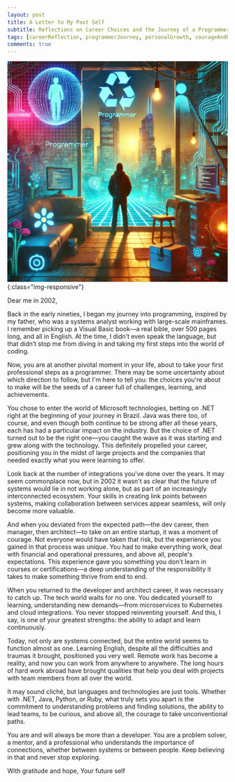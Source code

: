 ```yaml
---
layout: post
title: A Letter to My Past Self
subtitle: Reflections on Career Choices and the Journey of a Programmer
tags: [careerReflection, programmerJourney, personalGrowth, courageAndRisk, microsoftTechnologies, adaptationAndLearning, systemIntegration, remoteWork, professionalDevelopment, interpersonalConnections]
comments: true
---
```


![A Letter to My Past Self](../assets/img/posts/22c35bf6-4d42-4849-9bce-1e2014b68d97.jpg){:class="img-responsive"}

Dear me in 2002,

Back in the early nineties, I began my journey into programming, inspired by my father, who was a systems analyst working with large-scale mainframes. I remember picking up a Visual Basic book—a real bible, over 500 pages long, and all in English. At the time, I didn’t even speak the language, but that didn’t stop me from diving in and taking my first steps into the world of coding.

Now, you are at another pivotal moment in your life, about to take your first professional steps as a programmer. There may be some uncertainty about which direction to follow, but I'm here to tell you: the choices you're about to make will be the seeds of a career full of challenges, learning, and achievements.

You chose to enter the world of Microsoft technologies, betting on .NET right at the beginning of your journey in Brazil. Java was there too, of course, and even though both continue to be strong after all these years, each has had a particular impact on the industry. But the choice of .NET turned out to be the right one—you caught the wave as it was starting and grew along with the technology. This definitely propelled your career, positioning you in the midst of large projects and the companies that needed exactly what you were learning to offer.

Look back at the number of integrations you've done over the years. It may seem commonplace now, but in 2002 it wasn't as clear that the future of systems would lie in not working alone, but as part of an increasingly interconnected ecosystem. Your skills in creating link points between systems, making collaboration between services appear seamless, will only become more valuable.

And when you deviated from the expected path—the dev career, then manager, then architect—to take on an entire startup, it was a moment of courage. Not everyone would have taken that risk, but the experience you gained in that process was unique. You had to make everything work, deal with financial and operational pressures, and above all, people's expectations. This experience gave you something you don't learn in courses or certifications—a deep understanding of the responsibility it takes to make something thrive from end to end.

When you returned to the developer and architect career, it was necessary to catch up. The tech world waits for no one. You dedicated yourself to learning, understanding new demands—from microservices to Kubernetes and cloud integrations. You never stopped reinventing yourself. And this, I say, is one of your greatest strengths: the ability to adapt and learn continuously.

Today, not only are systems connected, but the entire world seems to function almost as one. Learning English, despite all the difficulties and traumas it brought, positioned you very well. Remote work has become a reality, and now you can work from anywhere to anywhere. The long hours of hard work abroad have brought qualities that help you deal with projects with team members from all over the world.

It may sound cliché, but languages and technologies are just tools. Whether with .NET, Java, Python, or Ruby, what truly sets you apart is the commitment to understanding problems and finding solutions, the ability to lead teams, to be curious, and above all, the courage to take unconventional paths.

You are and will always be more than a developer. You are a problem solver, a mentor, and a professional who understands the importance of connections, whether between systems or between people. Keep believing in that and never stop exploring.

With gratitude and hope,
Your future self